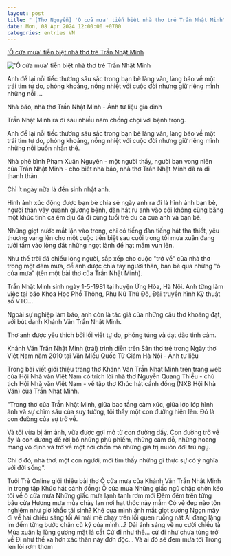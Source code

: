 ```yaml
---
layout: post
title: " [Thơ Nguyễn] 'Ô cửa mưa' tiễn biệt nhà thơ trẻ Trần Nhật Minh"
date: Mon, 08 Apr 2024 12:00:00 +0700
categories: entries VN
---
```

['Ô cửa mưa' tiễn biệt nhà thơ trẻ Trần Nhật Minh](https://tuoitre.vn/o-cua-mua-tien-biet-nha-tho-tre-tran-nhat-minh-20240408085024992.htm)

!['Ô cửa mưa' tiễn biệt nhà thơ trẻ Trần Nhật Minh](https://cdn1.tuoitre.vn/zoom/600_315/471584752817336320/2024/4/8/nha-bao-nha-tho-tran-nhat-minh-1712540752037972758380-707-0-1414-1351-crop-17125408820382015617528.jpg)

Anh để lại nỗi tiếc thương sâu sắc trong bạn bè làng văn, làng báo về một trái tim tự do, phóng khoáng, nồng nhiệt với cuộc đời nhưng giữ riêng mình những nỗi ...

Nhà báo, nhà thơ Trần Nhật Minh - Ảnh tư liệu gia đình

Trần Nhật Minh ra đi sau nhiều năm chống chọi với bệnh trọng.

Anh để lại nỗi tiếc thương sâu sắc trong bạn bè làng văn, làng báo về một trái tim tự do, phóng khoáng, nồng nhiệt với cuộc đời nhưng giữ riêng mình những nỗi buồn nhân thế.

Nhà phê bình Phạm Xuân Nguyên - một người thầy, người bạn vong niên của Trần Nhật Minh - cho biết nhà báo, nhà thơ Trần Nhật Minh đã ra đi thanh thản.

Chỉ ít ngày nữa là đến sinh nhật anh.

Hình ảnh xúc động được bạn bè chia sẻ ngày anh ra đi là hình ảnh bạn bè, người thân vây quanh giường bệnh, đàn hát ru anh vào cõi không cùng bằng một khúc tình ca êm dịu đã đi cùng tuổi trẻ du ca của anh và bạn bè.

Những giọt nước mắt lặn vào trong, chỉ có tiếng đàn tiếng hát tha thiết, yêu thương vang lên cho một cuộc tiễn biệt sau cuối trong tối mưa xuân đang tưới tẩm vào lòng đất những ngọt lành để hạt mầm vun lên.

Như thế trời đã chiều lòng người, sắp xếp cho cuộc "trở về" của nhà thơ trong một đêm mưa, để anh được chia tay người thân, bạn bè qua những "ô cửa mưa" (tên một bài thơ của Trần Nhật Minh).

Trần Nhật Minh sinh ngày 1-5-1981 tại huyện Ứng Hòa, Hà Nội. Anh từng làm việc tại báo Khoa Học Phổ Thông, Phụ Nữ Thủ Đô, Đài truyền hình Kỹ thuật số VTC…

Ngoài sự nghiệp làm báo, anh còn là tác giả của những câu thơ khoáng đạt, với bút danh Khánh Văn Trần Nhật Minh.

Thơ anh được yêu thích bởi lối viết tự do, phóng túng và dạt dào tình cảm.

Khánh Văn Trần Nhật Minh (trái) trình diễn trên Sân thơ trẻ trong Ngày thơ Việt Nam năm 2010 tại Văn Miếu Quốc Tử Giám Hà Nội - Ảnh tư liệu

Trong bài viết giới thiệu trang thơ Khánh Văn Trần Nhật Minh trên trang web của Hội Nhà văn Việt Nam có trích lời nhà thơ Nguyễn Quang Thiều - chủ tịch Hội Nhà văn Việt Nam - về tập thơ Khúc hát cánh đồng (NXB Hội Nhà Văn) của Trần Nhật Minh.

"Trong thơ của Trần Nhật Minh, giữa bao tầng cảm xúc, giữa lớp lớp hình ảnh và sự chìm sâu của suy tưởng, tôi thấy một con đường hiện lên. Đó là con đường của sự trở về.

Và tôi vừa bị ám ảnh, vừa được gợi mở từ con đường dấy. Con đường trở về ấy là con đường để rời bỏ những phù phiếm, những cám dỗ, những hoang mang vô định và trở về một nơi chốn mà những giá trị muôn đời trú ngụ.

Chỉ ở đó, nhà thơ, một con người, mới tìm thấy những gì thực sự có ý nghĩa với đời sống".

Tuổi Trẻ Online giới thiệu bài thơ Ô cửa mưa của Khánh Văn Trần Nhật Minh in trong tập Khúc hát cánh đồng: Ô cửa mưa Những giấc ngủ chập chờn kéo tôi về ô cửa mưa Những giấc mưa lạnh tanh rơm mới Đêm đêm trên từng bậu cửa Hương mưa mùa chảy lan nơi hạt thóc nảy mầm Có vẻ đẹp nào tôn nghiêm như giờ khắc tái sinh? Khẽ cựa mình ánh mắt giọt sương Ngọn mây đi về hai chiều sáng tối Ai mải mê chạy trên lối quen ruỗng nát Ai đang lặng im đếm từng bước chân cũ kỹ của mình…? Dải ánh sáng vẽ nụ cười chiều tà Mùa xuân lạ lùng gương mặt lá cắt Cứ đi như thế… cứ đi như chưa từng trở về Đi như thể xa hơn xác thân này đơn độc… Và ai đó sẽ đem mưa tới Trong len lỏi rơm thơm

